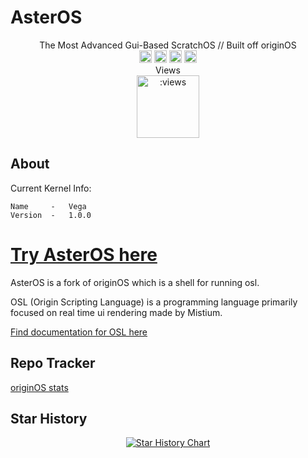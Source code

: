 # AsterOS

<p align="center">
The Most Advanced Gui-Based ScratchOS // Built off originOS<br>
<a href="https://discord.gg/HNycesXRy5"><img src="https://discordapp.com/api/guilds/1147362734300725298/widget.png?style=shield" height="20"></a>
<img src="https://github.com/Mistium/Origin-OS/assets/92952823/eb34c493-a76d-460c-88f0-7d18d3908eb3" height="20" alt="This OS is a webOS">
<img src="https://github.com/Mistium/Origin-OS/assets/92952823/87b4b8b8-5da3-4471-ab5d-2eaf82756538" height="20" alt="This OS supports OSL2">
<a href="https://github.com/Mistium/Origin-OS/issues"><img src="https://github.com/Mistium/Origin-OS/assets/92952823/2ef7d0f9-184d-408d-ada4-8cf58f522feb" height="20"></a>
<br>Views<br>
<img src="https://count.getloli.com/get/@milodev123-asteros?theme=rule34" alt=":views" height="100"/>
</p>

## About

Current Kernel Info:
```
Name     -   Vega
Version  -   1.0.0
```

# [Try AsterOS here](https://asteros.milosantos.com)


AsterOS is a fork of originOS which is a shell for running osl.

OSL (Origin Scripting Language) is a programming language primarily focused on real time ui rendering made by Mistium.

 [Find documentation for OSL here](https://osl.mistium.com/)

## Repo Tracker

[originOS stats](https://repo-tracker.com/r/gh/MiloDev123/AsterOS)

## Star History

<p align="center">
<a href="https://star-history.com/#MiloDev123/AsterOS&Timeline">
 <picture>
   <source media="(prefers-color-scheme: dark)" srcset="https://api.star-history.com/svg?repos=MiloDev123/AsterOS&type=Timeline&theme=dark" />
   <source media="(prefers-color-scheme: light)" srcset="https://api.star-history.com/svg?repos=MiloDev123/AsterOS&type=Timeline" />
   <img alt="Star History Chart" src="https://api.star-history.com/svg?repos=MiloDev123/AsterOS&type=Timeline" />
 </picture>
</a>
</p>
